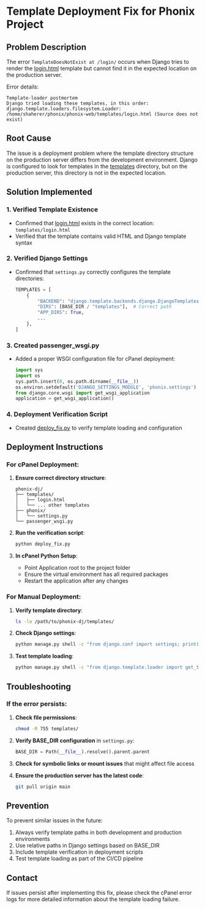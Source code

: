 # Template Deployment Fix for Phonix Project

## Problem Description

The error `TemplateDoesNotExist at /login/` occurs when Django tries to render the [login.html](file:///e:/phonix-dj/templates/admin/auth/user/change_password.html) template but cannot find it in the expected location on the production server.

Error details:
```
Template-loader postmortem
Django tried loading these templates, in this order:
django.template.loaders.filesystem.Loader: /home/shaherer/phonix/phonix-web/templates/login.html (Source does not exist)
```

## Root Cause

The issue is a deployment problem where the template directory structure on the production server differs from the development environment. Django is configured to look for templates in the [templates](file:///e:/phonix-dj/templates/) directory, but on the production server, this directory is not in the expected location.

## Solution Implemented

### 1. Verified Template Existence
- Confirmed that [login.html](file:///e:/phonix-dj/templates/admin/auth/user/change_password.html) exists in the correct location: `templates/login.html`
- Verified that the template contains valid HTML and Django template syntax

### 2. Verified Django Settings
- Confirmed that `settings.py` correctly configures the template directories:
  ```python
  TEMPLATES = [
      {
          "BACKEND": "django.template.backends.django.DjangoTemplates",
          "DIRS": [BASE_DIR / "templates"],  # Correct path
          "APP_DIRS": True,
          ...
      },
  ]
  ```

### 3. Created passenger_wsgi.py
- Added a proper WSGI configuration file for cPanel deployment:
  ```python
  import sys
  import os
  sys.path.insert(0, os.path.dirname(__file__))
  os.environ.setdefault('DJANGO_SETTINGS_MODULE', 'phonix.settings')
  from django.core.wsgi import get_wsgi_application
  application = get_wsgi_application()
  ```

### 4. Deployment Verification Script
- Created [deploy_fix.py](file:///e:/phonix-dj/deploy_fix.py) to verify template loading and configuration

## Deployment Instructions

### For cPanel Deployment:

1. **Ensure correct directory structure**:
   ```
   phonix-dj/
   ├── templates/
   │   ├── login.html
   │   └── ... other templates
   ├── phonix/
   │   └── settings.py
   └── passenger_wsgi.py
   ```

2. **Run the verification script**:
   ```bash
   python deploy_fix.py
   ```

3. **In cPanel Python Setup**:
   - Point Application root to the project folder
   - Ensure the virtual environment has all required packages
   - Restart the application after any changes

### For Manual Deployment:

1. **Verify template directory**:
   ```bash
   ls -la /path/to/phonix-dj/templates/
   ```

2. **Check Django settings**:
   ```bash
   python manage.py shell -c "from django.conf import settings; print(settings.TEMPLATES[0]['DIRS'])"
   ```

3. **Test template loading**:
   ```bash
   python manage.py shell -c "from django.template.loader import get_template; template = get_template('login.html'); print('Success')"
   ```

## Troubleshooting

### If the error persists:

1. **Check file permissions**:
   ```bash
   chmod -R 755 templates/
   ```

2. **Verify BASE_DIR configuration** in `settings.py`:
   ```python
   BASE_DIR = Path(__file__).resolve().parent.parent
   ```

3. **Check for symbolic links or mount issues** that might affect file access

4. **Ensure the production server has the latest code**:
   ```bash
   git pull origin main
   ```

## Prevention

To prevent similar issues in the future:

1. Always verify template paths in both development and production environments
2. Use relative paths in Django settings based on BASE_DIR
3. Include template verification in deployment scripts
4. Test template loading as part of the CI/CD pipeline

## Contact

If issues persist after implementing this fix, please check the cPanel error logs for more detailed information about the template loading failure.